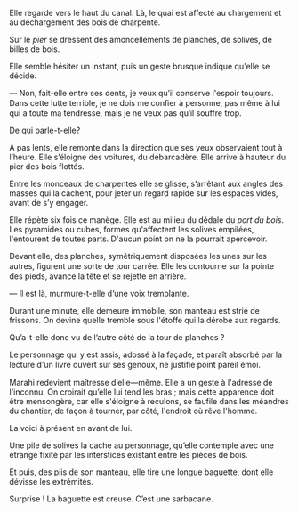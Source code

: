 Elle regarde vers le haut du canal. Là, le quai est affecté au chargement et au déchargement des bois de charpente.

Sur le _pier_ se dressent des amoncellements de planches, de solives, de
billes de bois.

Elle semble hésiter un instant, puis un geste brusque indique qu'elle se
décide.

— Non, fait-elle entre ses dents, je veux qu’il conserve l'espoir toujours.
Dans cette lutte terrible, je ne dois me conﬁer à personne, pas même à lui
qui a toute ma tendresse, mais je ne veux pas qu‘il souffre trop.

De qui parle-t-elle?

A pas lents, elle remonte dans la direction que ses yeux observaient tout
à l’heure. Elle s’éloigne des voitures, du débarcadère. Elle arrive à hauteur
du pier des bois flottés.

Entre les monceaux de charpentes elle se glisse, s’arrêtant aux angles des masses qui la cachent, pour jeter un regard rapide sur les espaces vides,
avant de s’y engager.

Elle répète six fois ce manège. Elle est au milieu du dédale du _port du
bois_. Les pyramides ou cubes, formes qu'affectent les solives empilées,
l'entourent de toutes parts. D'aucun point on ne la pourrait apercevoir.

Devant elle, des planches, symétriquement disposées les unes sur les
autres, ﬁgurent une sorte de tour carrée. Elle les contourne sur la pointe
des pieds, avance la tête et se rejette en arrière.

— Il est là, murmure-t-elle d‘une voix tremblante.

Durant une minute, elle demeure immobile, son manteau est strié de frissons. On devine quelle tremble sous l'étoffe qui la dérobe aux regards.

Qu’a-t-elle donc vu de l’autre côté de la tour de planches ?

Le personnage qui y est assis, adossé à la façade, et paraît absorbé par la
lecture d'un livre ouvert sur ses genoux, ne justiﬁe point pareil émoi.

Marahi redevient maîtresse d’elle—même. Elle a un geste à l'adresse de l'inconnu. On croirait qu’elle lui tend les bras ; mais cette apparence doit
être mensongère, car elle s'éloigne à reculons, se faufile dans les méandres
du chantier, de façon à tourner, par côté, l'endroit où rêve l'homme.

La voici à présent en avant de lui.

Une pile de solives la cache au personnage, qu’elle contemple avec une étrange fixité par les interstices existant entre les pièces de bois.

Et puis, des plis de son manteau, elle tire une longue baguette, dont elle dévisse les extrémités.

Surprise ! La baguette est creuse. C’est une sarbacane.
